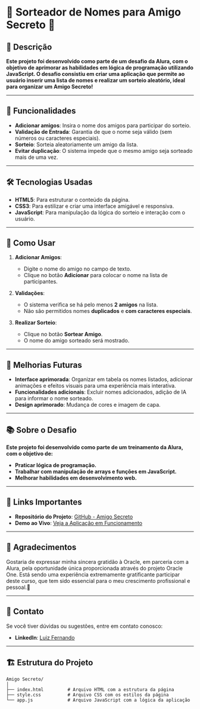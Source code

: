 # 🎉 **Sorteador de Nomes para Amigo Secreto** 🎉

## 📜 Descrição

**Este projeto foi desenvolvido como parte de um desafio da Alura, com o objetivo de aprimorar as habilidades em lógica de programação utilizando JavaScript. O desafio consistiu em criar uma aplicação que permite ao usuário inserir uma lista de nomes e realizar um sorteio aleatório, ideal para organizar um Amigo Secreto!**

---

## 🚀 Funcionalidades

- **Adicionar amigos**: Insira o nome dos amigos para participar do sorteio.
- **Validação de Entrada**: Garantia de que o nome seja válido (sem números ou caracteres especiais).
- **Sorteio**: Sorteia aleatoriamente um amigo da lista.
- **Evitar duplicação**: O sistema impede que o mesmo amigo seja sorteado mais de uma vez.

---

## 🛠 Tecnologias Usadas

- **HTML5**: Para estruturar o conteúdo da página.
- **CSS3**: Para estilizar e criar uma interface amigável e responsiva.
- **JavaScript**: Para manipulação da lógica do sorteio e interação com o usuário.

---

## 🔧 Como Usar

1. **Adicionar Amigos**:
   - Digite o nome do amigo no campo de texto.
   - Clique no botão **Adicionar** para colocar o nome na lista de participantes.

2. **Validações**:
   - O sistema verifica se há pelo menos **2 amigos** na lista.
   - Não são permitidos nomes **duplicados** e **com caracteres especiais**.

3. **Realizar Sorteio**:
   - Clique no botão **Sortear Amigo**.
   - O nome do amigo sorteado será mostrado.

---

## 📅 Melhorias Futuras

- **Interface aprimorada**: Organizar em tabela os nomes listados, adicionar animações e efeitos visuais para uma experiência mais interativa.
- **Funcionalidades adicionais**: Excluir nomes adicionados, adição de IA para informar o nome sorteado.
- **Design aprimorado**: Mudança de cores e imagem de capa.

---

## 📚 Sobre o Desafio

**Este projeto foi desenvolvido como parte de um treinamento da Alura, com o objetivo de:**

- **Praticar lógica de programação.**
- **Trabalhar com manipulação de arrays e funções em JavaScript.**
- **Melhorar habilidades em desenvolvimento web.**

---

## 🔗 Links Importantes

- **Repositório do Projeto**: [GitHub - Amigo Secreto](https://github.com/LFS.Bastos/amigo-secreto)
- **Demo ao Vivo**: [Veja a Aplicação em Funcionamento](https://amigo-secreto-ten-alpha.vercel.app/)

---

## 🙏 Agradecimentos

Gostaria de expressar minha sincera gratidão à Oracle, em parceria com a Alura, pela oportunidade única proporcionada através do projeto Oracle One. Está sendo uma experiência extremamente gratificante participar deste curso, que tem sido essencial para o meu crescimento profissional e pessoal.🎉

---

## 📢 Contato

Se você tiver dúvidas ou sugestões, entre em contato conosco:

- **LinkedIn**: [Luiz Fernando](https://www.linkedin.com/in/luiz-fernando-dev-/)

---

## 🏗 Estrutura do Projeto

```plaintext
Amigo Secreto/
│
├── index.html         # Arquivo HTML com a estrutura da página
├── style.css          # Arquivo CSS com os estilos da página
└── app.js             # Arquivo JavaScript com a lógica da aplicação
